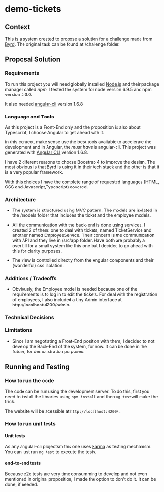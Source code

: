 
# demo-tickets

## Context

This is a system created to propose a solution for a challenge made from [Byrd](http://getbyrd.com). The original task can be found at /challenge folder.


## Proposal Solution

### Requirements

To run this project you will need globally installed [Node.js](https://nodejs.org) and their package manager called *npm*. I tested the system for node version 6.9.5 and npm version 5.6.0.

It also needed [angular-cli](https://cli.angular.io/) version 1.6.8

### Language and Tools

As this project is a Front-End only and the proposition is also about Typescript, I choose Angular to get ahead with it.

In this context, make sense use the best tools available to accelerate the development and in Angular, the *must have* is angular-cli. This project was generated with [Angular CLI](https://github.com/angular/angular-cli) version 1.6.8.

I have 2 diferent reasons to choose Boostrap 4 to improve the design. The most obvious is that Byrd is using it in their tech stack and the other is that it is a very popular framework. 

With this choices I have the complete range of requested languages (HTML, CSS and Javascript,Typescript) covered.

### Architecture

* The system is structured using MVC pattern. The models are isolated in the /models folder that includes the ticket and the employee models.

* All the communication with the back-end is done using services. I created 2 of them: one to deal with tickets, named TicketService and another named EmployeeService. Their concern is the communication with API and they live in /src/app folder. Have both are probably a overkill for a small system like this one but I decided to go ahead with this for clarity purposes.

* The view is controlled directly from the Angular components and their (wonderful) css isolation.

### Additions / Tradeoffs

* Obviously, the Employee model is needed because one of the requirements is to log in to edit the tickets. For deal with the registration of employees, I also included a tiny Admin interface at http://localhost:4200/admin.


### Technical Decisions

### Limitations

* Since I am negotiating a Front-End position with them, I decided to not develop the Back-End of the system, for now. It can be done in the future, for demonstration purposes.

## Running and Testing

### How to run the code

The code can be run using the development server. To do this, first you need to install the libraries using `npm install` and then `ng test`will make the trick.

The website will be acessible at `http://localhost:4200/`.

### How to run unit tests

#### Unit tests
As any angular-cli projectsm this one uses [Karma](https://karma-runner.github.io) as testing mechanism. You can just run `ng test` to execute the tests.

#### end-to-end tests
Because e2e tests are very time consumming to develop and not even mentioned in original proposition, I made the option to don't do it. It can be done, if needed.
